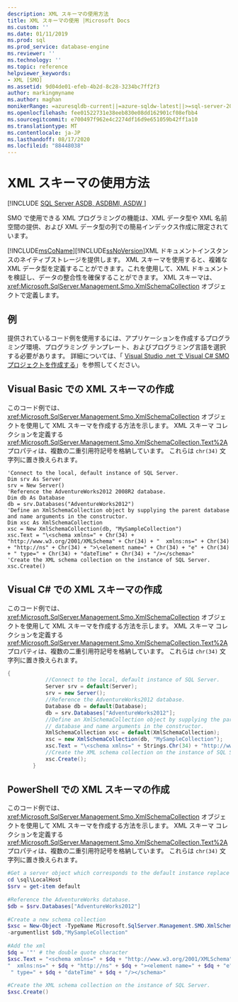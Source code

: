 ```yaml
---
description: XML スキーマの使用方法
title: XML スキーマの使用 |Microsoft Docs
ms.custom: ''
ms.date: 01/11/2019
ms.prod: sql
ms.prod_service: database-engine
ms.reviewer: ''
ms.technology: ''
ms.topic: reference
helpviewer_keywords:
- XML [SMO]
ms.assetid: 9d04de01-efeb-4b2d-8c28-3234bc7ff2f3
author: markingmyname
ms.author: maghan
monikerRange: =azuresqldb-current||=azure-sqldw-latest||>=sql-server-2016||=sqlallproducts-allversions||>=sql-server-linux-2017||=azuresqldb-mi-current
ms.openlocfilehash: fee01522731e38eeb830e08dd162901cf08efbb4
ms.sourcegitcommit: e700497f962e4c2274df16d9e651059b42ff1a10
ms.translationtype: MT
ms.contentlocale: ja-JP
ms.lasthandoff: 08/17/2020
ms.locfileid: "88448038"
---
```

# <a name="using-xml-schemas"></a>XML スキーマの使用方法

[!INCLUDE [SQL Server ASDB, ASDBMI, ASDW ](../../../includes/applies-to-version/sql-asdb-asdbmi-asa.md)]

  SMO で使用できる XML プログラミングの機能は、XML データ型や XML 名前空間の提供、および XML データ型の列での簡易インデックス作成に限定されています。  
  
 [!INCLUDE[msCoName](../../../includes/msconame-md.md)][!INCLUDE[ssNoVersion](../../../includes/ssnoversion-md.md)]XML ドキュメントインスタンスのネイティブストレージを提供します。 XML スキーマを使用すると、複雑な XML データ型を定義することができます。これを使用して、XML ドキュメントを検証し、データの整合性を確保することができます。 XML スキーマは、<xref:Microsoft.SqlServer.Management.Smo.XmlSchemaCollection> オブジェクトで定義します。  
  
## <a name="example"></a>例  
 提供されているコード例を使用するには、アプリケーションを作成するプログラミング環境、プログラミング テンプレート、およびプログラミング言語を選択する必要があります。 詳細については、「 [Visual Studio .net で Visual C&#35; SMO プロジェクトを作成する](../../../relational-databases/server-management-objects-smo/how-to-create-a-visual-csharp-smo-project-in-visual-studio-net.md)」を参照してください。  
  
## <a name="creating-an-xml-schema-in-visual-basic"></a>Visual Basic での XML スキーマの作成  
 このコード例では、<xref:Microsoft.SqlServer.Management.Smo.XmlSchemaCollection> オブジェクトを使用して XML スキーマを作成する方法を示します。 XML スキーマ コレクションを定義する <xref:Microsoft.SqlServer.Management.Smo.XmlSchemaCollection.Text%2A> プロパティは、複数の二重引用符記号を格納しています。 これらは `chr(34)` 文字列に置き換えられます。  
  
```VBNET
'Connect to the local, default instance of SQL Server.
Dim srv As Server
srv = New Server()
'Reference the AdventureWorks2012 2008R2 database.
Dim db As Database
db = srv.Databases("AdventureWorks2012")
'Define an XmlSchemaCollection object by supplying the parent database and name arguments in the constructor.
Dim xsc As XmlSchemaCollection
xsc = New XmlSchemaCollection(db, "MySampleCollection")
xsc.Text = "\<schema xmlns=" + Chr(34) + "http://www.w3.org/2001/XMLSchema" + Chr(34) + "  xmlns:ns=" + Chr(34) + "http://ns" + Chr(34) + ">\<element name=" + Chr(34) + "e" + Chr(34) + " type=" + Chr(34) + "dateTime" + Chr(34) + "/></schema>"
'Create the XML schema collection on the instance of SQL Server.
xsc.Create()
```
  
## <a name="creating-an-xml-schema-in-visual-c"></a>Visual C# での XML スキーマの作成  
 このコード例では、<xref:Microsoft.SqlServer.Management.Smo.XmlSchemaCollection> オブジェクトを使用して XML スキーマを作成する方法を示します。 XML スキーマ コレクションを定義する <xref:Microsoft.SqlServer.Management.Smo.XmlSchemaCollection.Text%2A> プロパティは、複数の二重引用符記号を格納しています。 これらは `chr(34)` 文字列に置き換えられます。  
  
```csharp  
{  
            //Connect to the local, default instance of SQL Server.   
            Server srv = default(Server);  
            srv = new Server();  
            //Reference the AdventureWorks2012 database.   
            Database db = default(Database);  
            db = srv.Databases["AdventureWorks2012"];  
            //Define an XmlSchemaCollection object by supplying the parent  
            // database and name arguments in the constructor.   
            XmlSchemaCollection xsc = default(XmlSchemaCollection);  
            xsc = new XmlSchemaCollection(db, "MySampleCollection");  
            xsc.Text = "\<schema xmlns=" + Strings.Chr(34) + "http://www.w3.org/2001/XMLSchema" + Strings.Chr(34) + " xmlns:ns=" + Strings.Chr(34) + "http://ns" + Strings.Chr(34) + ">\<element name=" + Strings.Chr(34) + "e" + Strings.Chr(34) + " type=" + Strings.Chr(34) + "dateTime" + Strings.Chr(34) + "/></schema>";  
            //Create the XML schema collection on the instance of SQL Server.   
            xsc.Create();  
        }  
```  
  
## <a name="creating-an-xml-schema-in-powershell"></a>PowerShell での XML スキーマの作成  
 このコード例では、<xref:Microsoft.SqlServer.Management.Smo.XmlSchemaCollection> オブジェクトを使用して XML スキーマを作成する方法を示します。 XML スキーマ コレクションを定義する <xref:Microsoft.SqlServer.Management.Smo.XmlSchemaCollection.Text%2A> プロパティは、複数の二重引用符記号を格納しています。 これらは `chr(34)` 文字列に置き換えられます。  
  
```powershell   
#Get a server object which corresponds to the default instance replace LocalMachine with the physical server  
cd \sql\LocalHost  
$srv = get-item default  
  
#Reference the AdventureWorks database.  
$db = $srv.Databases["AdventureWorks2012"]  
  
#Create a new schema collection  
$xsc = New-Object -TypeName Microsoft.SqlServer.Management.SMO.XmlSchemaCollection `  
-argumentlist $db,"MySampleCollection"  
  
#Add the xml  
$dq = '"' # the double quote character  
$xsc.Text = "<schema xmlns=" + $dq + "http://www.w3.org/2001/XMLSchema" + $dq + `  
"  xmlns:ns=" + $dq + "http://ns" + $dq + "><element name=" + $dq + "e" + $dq +`  
 " type=" + $dq + "dateTime" + $dq + "/></schema>"  
  
#Create the XML schema collection on the instance of SQL Server.  
$xsc.Create()  
```  
  
  
